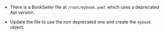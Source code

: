 - There is a BookSeller file at `/root/mybook.yaml` which uses a deprecated Api version.

- Update the file to use the non deprecated one and create the `mybook` object.